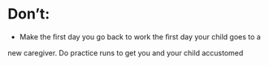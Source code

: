 # Don’t:

- Make the ﬁrst day you go back to work the ﬁrst day your child goes to a

new caregiver. Do practice runs to get you and your child accustomed